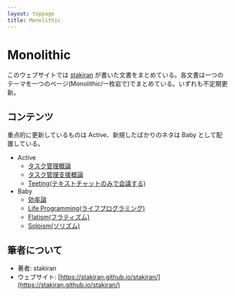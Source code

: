 ```yaml
---
layout: toppage
title: Monolithic
---
```


# Monolithic
このウェブサイトでは [stakiran](https://stakiran.github.io/stakiran/) が書いた文書をまとめている。各文書は一つのテーマを一つのページ(Monolithic/一枚岩で)でまとめている。いずれも不定期更新。

## コンテンツ
重点的に更新しているものは Active、新規したばかりのネタは Baby として配置している。

- Active
  - [タスク管理概論](task_management.md)
  - [タスク管理支援概論](task_management_support.md)
  - [Teeting(テキストチャットのみで会議する)](teeting.md)
- Baby
  - [効率論](efficy.md)
  - [Life Programming(ライフプログラミング)](life_programming.md)
  - [Flatism(フラティズム)](flatism.md)
  - [Soloism(ソリズム)](soloism.md)

## 筆者について
- 著者: stakiran
- ウェブサイト: [https://stakiran.github.io/stakiran/](https://stakiran.github.io/stakiran/)
